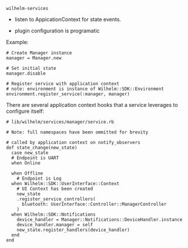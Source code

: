 `wilhelm-services`

- listen to AppicationContext for state events.

* plugin configuration is programatic

Example:

    # Create Manager instance
    manager = Manager.new

    # Set initial state
    manager.disable

    # Register service with application context
    # note: environment is instance of Wilhelm::SDK::Environment
    environment.register_service(:manager, manager)

There are several application context hooks that a service leverages to configure itself:

    # lib/wilhelm/services/manager/service.rb

    # Note: full namespaces have been ommitted for brevity

    # called by application context on notify_observers
    def state_change(new_state)
      case new_state
      # Endpoint is UART
      when Online

      when Offline
        # Endpoint is Log
      when Wilhelm::SDK::UserInterface::Context
        # UI Context has been created
        new_state
        .register_service_controllers(
          bluetooth: UserInterface::Controller::ManagerController
        )
      when Wilhelm::SDK::Notifications
        device_handler = Manager::Notifications::DeviceHandler.instance
        device_handler.manager = self
        new_state.register_handlers(device_handler)
      end
    end
